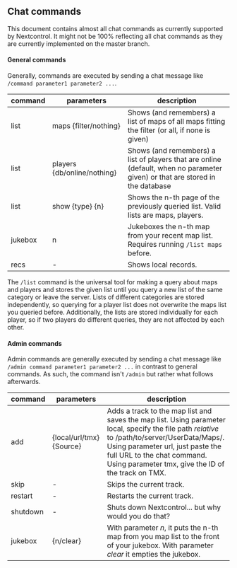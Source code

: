 ## Chat commands
This document contains almost all chat commands as currently supported by Nextcontrol. It might not be 100% reflecting all chat commands as they are currently implemented on the master branch.

#### General commands
Generally, commands are executed by sending a chat message like `/command parameter1 parameter2 ...`.

| command | parameters | description |
|---------|------------|-------------|
| list | maps {filter/nothing} | Shows (and remembers) a list of maps of all maps fitting the filter (or all, if none is given) |
| list | players {db/online/nothing} | Shows (and remembers) a list of players that are online (default, when no parameter given) or that are stored in the database |
| list | show {type} {n} | Shows the n-th page of the previously queried list. Valid lists are maps, players.
| jukebox | n | Jukeboxes the n-th map from your recent map list. Requires running `/list maps` before. |
| recs | - | Shows local records. |

The `/list` command is the universal tool for making a query about maps and players and stores the given list until you query a new list of the same category or leave the server. 
Lists of different categories are stored independently, so querying for a player list does not overwrite the maps list you queried before. 
Additionally, the lists are stored individually for each player, so if two players do different queries, they are not affected by each other. 

#### Admin commands
Admin commands are generally executed by sending a chat message like `/admin command parameter1 parameter2 ...` in contrast to general commands. 
As such, the command isn't `/admin` but rather what follows afterwards.

| command | parameters | description |
|---------|------------|-------------|
| add | {local/url/tmx} {Source} | Adds a track to the map list and saves the map list. Using parameter local, specify the file path *relative* to /path/to/server/UserData/Maps/. Using parameter url, just paste the full URL to the chat command. Using parameter tmx, give the ID of the track on TMX. |
| skip | - | Skips the current track. |
| restart | - | Restarts the current track. |
| shutdown | - | Shuts down Nextcontrol... but why would you do that? |
| jukebox | {n/clear} | With parameter *n*, it puts the n-th map from you map list to the front of your jukebox. With parameter *clear* it empties the jukebox.